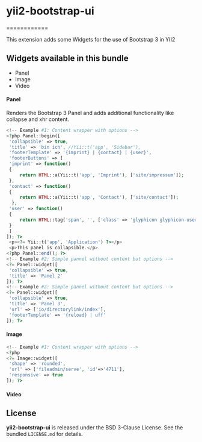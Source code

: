 # yii2-bootstrap-ui
============

This extension adds some Widgets for the use of Bootstrap 3 in YII2

## Widgets available in this bundle

- Panel
- Image
- Video

#### Panel

Renders the Bootstrap 3 Panel and adds additional functionality like collapse and xhr content.

```php
<!-- Example #1: Content wrapper with options -->
<?php Panel::begin([
 'collapsible' => true,
 'title' => 'bin ich', //Yii::t('app', 'Sidebar'),
 'footerTemplate' => '{imprint} | {contact} | {user}',
 'footerButtons' => [
 'imprint' => function()
 {
     return HTML::a(Yii::t('app', 'Imprint'), ['site/impressum']);
 },
 'contact' => function()
 {
     return HTML::a(Yii::t('app', 'Contact'), ['site/contact']);
  },
 'user' => function()
 {
     return HTML::tag('span', '', ['class' => 'glyphicon glyphicon-user']);
 }
 ]
]); ?>
 <p><?= Yii::t('app', 'Application') ?></p>
 <p>This panel is collapsible.</p>
<?php Panel::end(); ?>
<!-- Example #2: Simple pannel without content but options -->
<?= Panel::widget([
 'collapsible' => true,
 'title' => 'Panel 2'
]); ?>
<!-- Example #2: Simple pannel without content but options -->
<?= Panel::widget([
 'collapsible' => true,
 'title' => 'Panel 3',
 'url' => ['io/directorylink/index'],
 'footerTemplate' => '{reload} | uff'
]); ?>
```

#### Image
```php
<!-- Example #1: Content wrapper with options -->
<?php 
<?= Image::widget([
 'shape' => 'rounded',
 'url' => ['fileadmin/serve', 'id'=>'4711'],
 'responsive' => true
]); ?>
```

#### Video

## License

**yii2-bootstrap-ui** is released under the BSD 3-Clause License. See the bundled `LICENSE.md` for details.
